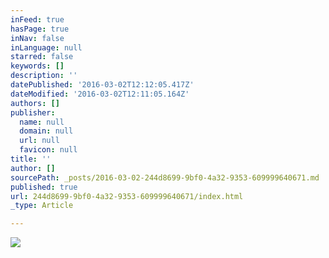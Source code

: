 ```yaml
---
inFeed: true
hasPage: true
inNav: false
inLanguage: null
starred: false
keywords: []
description: ''
datePublished: '2016-03-02T12:12:05.417Z'
dateModified: '2016-03-02T12:11:05.164Z'
authors: []
publisher:
  name: null
  domain: null
  url: null
  favicon: null
title: ''
author: []
sourcePath: _posts/2016-03-02-244d8699-9bf0-4a32-9353-609999640671.md
published: true
url: 244d8699-9bf0-4a32-9353-609999640671/index.html
_type: Article

---
```

![](https://the-grid-user-content.s3-us-west-2.amazonaws.com/e26820df-f913-4bcd-b7be-a32bb11e8272.jpg)